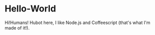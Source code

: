 # Hello-World

Hi!Humans!
Hubot here, I like Node.js and Coffeescript (that's what I'm made of it!).
